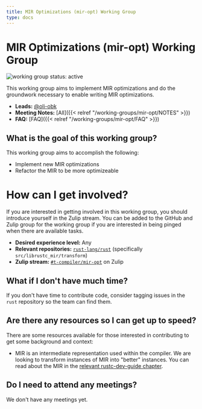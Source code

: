 ```yaml
---
title: MIR Optimizations (mir-opt) Working Group
type: docs
---
```

# MIR Optimizations (mir-opt) Working Group
![working group status: active][status]

This working group aims to implement MIR optimizations and do the groundwork necessary to enable
writing MIR optimizations.

- **Leads:** [@oli-obk][oli-obk]
- **Meeting Notes:** [All]({{< relref "/working-groups/mir-opt/NOTES" >}})
- **FAQ:** [FAQ]({{< relref "/working-groups/mir-opt/FAQ" >}})

[status]: https://img.shields.io/badge/status-active-brightgreen.svg?style=for-the-badge
[oli-obk]: https://github.com/oli-obk

## What is the goal of this working group?
This working group aims to accomplish the following:

- Implement new MIR optimizations
- Refactor the MIR to be more optimizeable

# How can I get involved?
If you are interested in getting involved in this working group, you should introduce yourself
in the Zulip stream. You can be added to the GitHub and Zulip
group for the working group if you are interested in being pinged when there are available tasks.

- **Desired experience level:** Any
- **Relevant repositories:** [`rust-lang/rust`][repo] (specifically `src/librustc_mir/transform`)
- **Zulip stream:** [`#t-compiler/mir-opt`][zulip] on Zulip

[repo]: https://github.com/rust-lang/rust
[zulip]: https://rust-lang.zulipchat.com/#narrow/stream/189540-t-compiler.2Fwg-mir-opt

## What if I don't have much time?
If you don't have time to contribute code, consider tagging issues in the `rust` repository so
the team can find them.

## Are there any resources so I can get up to speed?
There are some resources available for those interested in contributing to get some background
and context:

- MIR is an intermediate representation used within the compiler. We are looking to transform
  instances of MIR into "better" instances. You can read about the MIR in
  the [relevant rustc-dev-guide chapter](https://rustc-dev-guide.rust-lang.org/mir/index.html).

## Do I need to attend any meetings?
We don't have any meetings yet.